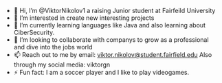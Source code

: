 - 👋 Hi, I’m @ViktorNikolov1 a raising Junior student at Fairfeild University
- 👀 I’m interested in create new interesting projects
- 🌱 I’m currently learning languages like Java and also  learning about CiberSecurity. 
- 💞️ I’m looking to collaborate with companys to grow as a professional and dive into the jobs world
- 📫 Reach out to me by email: viktor.nikolov@student.fairfield.edu
     Also through my social media: viktorgn
- ⚡ Fun fact: I am a soccer player and I like to play videogames. 

